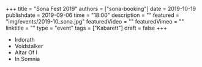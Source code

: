+++
title = "Sona Fest 2019"
authors = ["sona-booking"]
date = 2019-10-19
publishdate = 2019-09-06
time = "18:00"
description = ""
featured = "img/events/2019-10_sona.jpg"
featuredVideo = ""
featuredVimeo = ""
linktitle = ""
type = "event"
tags = ["Kabarett"]
draft = false
+++

- Irdorath
- Voidstalker
- Altar Of I
- In Somnia
